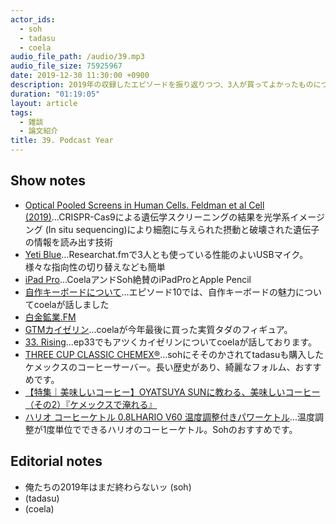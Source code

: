 ```yaml
---
actor_ids:
  - soh
  - tadasu
  - coela
audio_file_path: /audio/39.mp3
audio_file_size: 75925967
date: 2019-12-30 11:30:00 +0900
description: 2019年の収録したエピソードを振り返りつつ、3人が買ってよかったものについて話しました。
duration: "01:19:05"
layout: article
tags: 
  - 雑談
  - 論文紹介
title: 39. Podcast Year
---
```


## Show notes
- [Optical Pooled Screens in Human Cells. Feldman et al Cell (2019)](https://www.cell.com/cell/fulltext/S0092-8674(19)31067-0)...CRISPR-Cas9による遺伝学スクリーニングの結果を光学系イメージング (In situ sequencing)により細胞に与えられた摂動と破壊された遺伝子の情報を読み出す技術
- [Yeti Blue](https://www.bluedesigns.jp/products/yeti/)...Researchat.fmで3人とも使っている性能のよいUSBマイク。様々な指向性の切り替えなども簡単
- [iPad Pro](https://www.apple.com/jp/ipad/)...CoelaアンドSoh絶賛のiPadProとApple Pencil
- [自作キーボードについて](https://researchat.fm/episode/10)...エピソード10では、自作キーボードの魅力についてcoelaが話しました
- [白金鉱業.FM](https://shirokane-kougyou.fm/)
- [GTMカイゼリン](https://www.volks.co.jp/gtm/)...coelaが今年最後に買った実質タダのフィギュア。
- [33. Rising](https://researchat.fm/episode/33)...ep33でもアツくカイゼリンについてcoelaが話しております。
- [THREE CUP CLASSIC CHEMEX®](https://www.chemexcoffeemaker.com/three-cup-classic-series-coffeemaker.html)...sohにそそのかされてtadasuも購入したケメックスのコーヒーサーバー。長い歴史があり、綺麗なフォルム、おすすめです。
- [【特集｜美味しいコーヒー】OYATSUYA SUNに教わる、美味しいコーヒー（その2）『ケメックスで淹れる』](https://hokuohkurashi.com/note/66159)
- [ハリオ コーヒーケトル 0.8LHARIO V60 温度調整付きパワーケトル](https://www.amazon.co.jp/dp/B07PQG3XSR/ref=cm_sw_r_tw_dp_U_x_8UvcEb2ZXDTYC)...温度調整が1度単位でできるハリオのコーヒーケトル。Sohのおすすめです。

## Editorial notes
- 俺たちの2019年はまだ終わらないッ (soh)
- (tadasu)
- (coela)

